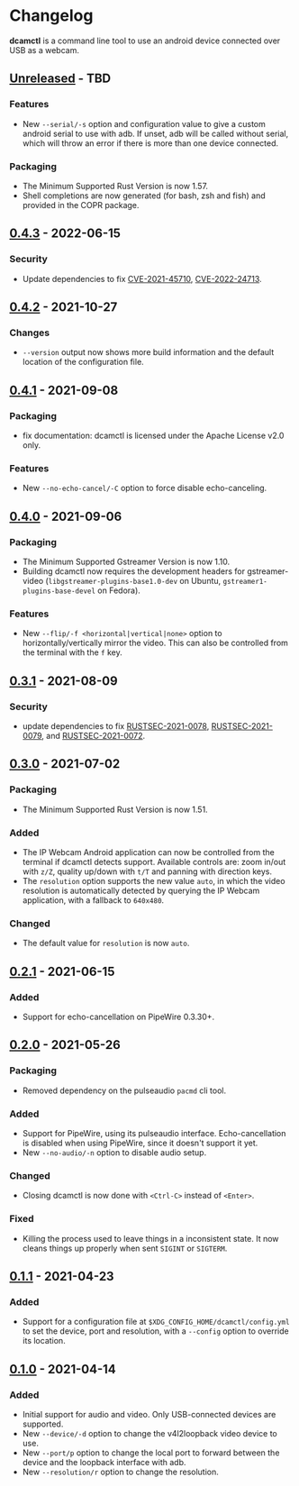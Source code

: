 # Changelog

**dcamctl** is a command line tool to use an android device connected over USB as a webcam.

<!-- next-header -->
## [Unreleased] - TBD

### Features

* New `--serial/-s` option and configuration value to give a custom android serial to use with adb. If unset, adb will be called without serial, which will throw an error if there is more than one device connected.

### Packaging

* The Minimum Supported Rust Version is now 1.57.
* Shell completions are now generated (for bash, zsh and fish) and provided in the COPR package.

## [0.4.3] - 2022-06-15

### Security

* Update dependencies to fix [CVE-2021-45710], [CVE-2022-24713].

## [0.4.2] - 2021-10-27

### Changes

* `--version` output now shows more build information and the default location of the configuration file.

## [0.4.1] - 2021-09-08

### Packaging

* fix documentation: dcamctl is licensed under the Apache License v2.0 only.

### Features

* New `--no-echo-cancel/-C` option to force disable echo-canceling.

## [0.4.0] - 2021-09-06

### Packaging

* The Minimum Supported Gstreamer Version is now 1.10.
* Building dcamctl now requires the development headers for gstreamer-video (`libgstreamer-plugins-base1.0-dev` on Ubuntu, `gstreamer1-plugins-base-devel` on Fedora).

### Features

* New `--flip/-f <horizontal|vertical|none>` option to horizontally/vertically mirror the video. This can also be controlled from the terminal with the `f` key.

## [0.3.1] - 2021-08-09

### Security

* update dependencies to fix [RUSTSEC-2021-0078], [RUSTSEC-2021-0079], and [RUSTSEC-2021-0072].

## [0.3.0] - 2021-07-02

### Packaging

* The Minimum Supported Rust Version is now 1.51.

### Added

* The IP Webcam Android application can now be controlled from the terminal if dcamctl detects support. Available controls are:
  zoom in/out with `z/Z`, quality up/down with `t/T` and panning with direction keys.
* The `resolution` option supports the new value `auto`, in which the video resolution is automatically detected by querying the IP Webcam application, with a fallback to `640x480`.

### Changed

* The default value for `resolution` is now `auto`.

## [0.2.1] - 2021-06-15

### Added

* Support for echo-cancellation on PipeWire 0.3.30+.

## [0.2.0] - 2021-05-26

### Packaging

* Removed dependency on the pulseaudio `pacmd` cli tool.

### Added

* Support for PipeWire, using its pulseaudio interface. Echo-cancellation is disabled when using PipeWire, since it doesn't support it yet.
* New `--no-audio/-n` option to disable audio setup.

### Changed

* Closing dcamctl is now done with `<Ctrl-C>` instead of `<Enter>`.

### Fixed

* Killing the process used to leave things in a inconsistent state. It now cleans things up properly when sent `SIGINT` or `SIGTERM`.

## [0.1.1] - 2021-04-23

### Added

* Support for a configuration file at `$XDG_CONFIG_HOME/dcamctl/config.yml` to set the device, port and resolution, with a `--config` option to override its location.

## [0.1.0] - 2021-04-14

### Added

* Initial support for audio and video. Only USB-connected devices are supported.
* New `--device/-d` option to change the v4l2loopback video device to use.
* New `--port/p` option to change the local port to forward between the device and the loopback interface with adb.
* New `--resolution/r` option to change the resolution.

<!-- next-url -->
[Unreleased]: https://github.com/gourlaysama/dcamctl/compare/v0.4.3...HEAD
[0.4.3]: https://github.com/gourlaysama/dcamctl/compare/v0.4.2...v0.4.3
[0.4.2]: https://github.com/gourlaysama/dcamctl/compare/v0.4.1...v0.4.2
[0.4.1]: https://github.com/gourlaysama/dcamctl/compare/v0.4.0...v0.4.1
[0.4.0]: https://github.com/gourlaysama/dcamctl/compare/v0.3.1...v0.4.0
[0.3.1]: https://github.com/gourlaysama/dcamctl/compare/v0.3.0...v0.3.1
[0.3.0]: https://github.com/gourlaysama/dcamctl/compare/v0.2.1...v0.3.0
[0.2.1]: https://github.com/gourlaysama/dcamctl/compare/v0.2.0...v0.2.1
[0.2.0]: https://github.com/gourlaysama/dcamctl/compare/v0.1.1...v0.2.0
[0.1.1]: https://github.com/gourlaysama/dcamctl/compare/v0.1.0...v0.1.1
[0.1.0]: https://github.com/gourlaysama/dcamctl/compare/a6e91ef...v0.1.0
[RUSTSEC-2021-0078]: https://rustsec.org/advisories/RUSTSEC-2021-0078
[RUSTSEC-2021-0079]: https://rustsec.org/advisories/RUSTSEC-2021-0079
[RUSTSEC-2021-0072]: https://rustsec.org/advisories/RUSTSEC-2021-0072
[CVE-2021-45710]: https://github.com/advisories/GHSA-fg7r-2g4j-5cgr
[CVE-2022-24713]: https://github.com/advisories/GHSA-m5pq-gvj9-9vr8
